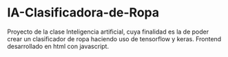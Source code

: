 # IA-Clasificadora-de-Ropa
Proyecto de la clase Inteligencia artificial, cuya finalidad es la de poder crear un clasificador de ropa haciendo uso de tensorflow y keras. 
Frontend desarrollado en html con javascript.
